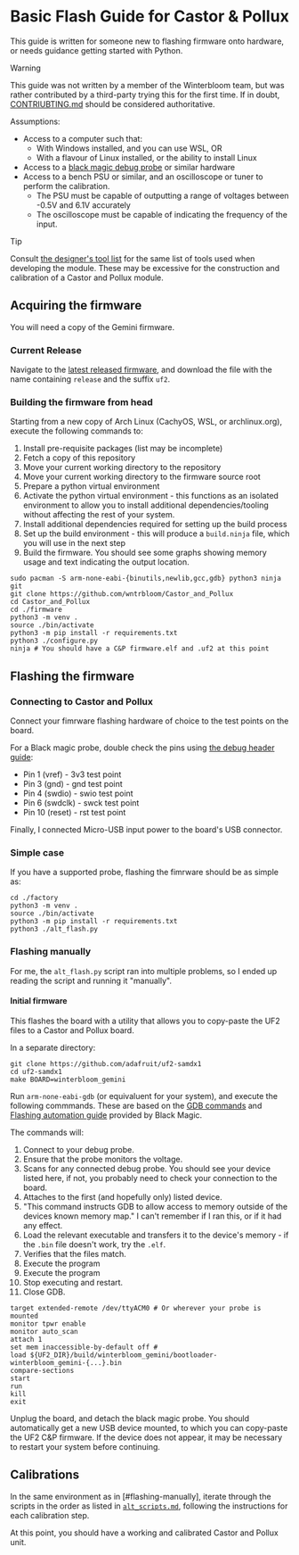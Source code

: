 # Basic Flash Guide for Castor & Pollux

This guide is written for someone new to flashing firmware onto hardware, or
needs guidance getting started with Python.

> [!WARNING]
> This guide was not written by a member of the Winterbloom team, but
> was rather contributed by a third-party trying this for the first time. If in
> doubt, [CONTRIUBTING.md](./CONTRIBUTING.md) should be considered
> authoritative.

Assumptions:
  * Access to a computer such that:
    * With Windows installed, and you can use WSL, OR
    * With a flavour of Linux installed, or the ability to install Linux
  * Access to a [black magic debug probe](https://black-magic.org/index.html)
    or similar hardware
  * Access to a bench PSU or similar, and an oscilloscope or tuner to perform
    the calibration.
      * The PSU must be capable of outputting a range of voltages between -0.5V
        and 6.1V accurately
      * The oscilloscope must be capable of indicating the frequency of the
        input.

> [!TIP]
> Consult [the designer's tool list](https://thea.codes/tools.html#testing) for
> the same list of tools used when developing the module. These may be excessive
> for the construction and calibration of a Castor and Pollux module.


## Acquiring the firmware

You will need a copy of the Gemini firmware.

### Current Release

Navigate to the [latest released
firmware](https://github.com/wntrblm/Castor_and_Pollux/releases/latest), and
download the file with the name containing `release` and the suffix `uf2`.

### Building the firmware from head

Starting from a new copy of Arch Linux (CachyOS, WSL, or archlinux.org),
execute the following commands to:

1. Install pre-requisite packages (list may be incomplete)
2. Fetch a copy of this repository
3. Move your current working directory to the repository
4. Move your current working directory to the firmware source root
5. Prepare a python virtual environment
6. Activate the python virtual environment - this functions as an isolated
environment to allow you to install additional dependencies/tooling without
affecting the rest of your system.
7. Install additional dependencies required for setting up the build process
8. Set up the build environment - this will produce a `build.ninja` file, which
you will use in the next step
9. Build the firmware. You should see some graphs showing memory usage and text
indicating the output location.

```
sudo pacman -S arm-none-eabi-{binutils,newlib,gcc,gdb} python3 ninja git
git clone https://github.com/wntrbloom/Castor_and_Pollux
cd Castor_and_Pollux
cd ./firmware
python3 -m venv .
source ./bin/activate
python3 -m pip install -r requirements.txt
python3 ./configure.py
ninja # You should have a C&P firmware.elf and .uf2 at this point
```

## Flashing the firmware

### Connecting to Castor and Pollux

Connect your fimrware flashing hardware of choice to the test points on the
board.

For a Black magic probe, double check the pins using [the debug header
guide](https://black-magic.org/knowledge/pinouts.html#black-magic-debug-unified-connector-bmdu):
  * Pin 1 (vref) - 3v3 test point
  * Pin 3 (gnd) - gnd test point
  * Pin 4 (swdio) - swio test point
  * Pin 6 (swdclk) - swck test point
  * Pin 10 (reset) - rst test point

Finally, I connected Micro-USB input power to the board's USB connector.

### Simple case

If you have a supported probe, flashing the fimrware should be as simple as:

```
cd ./factory
python3 -m venv .
source ./bin/activate
python3 -m pip install -r requirements.txt
python3 ./alt_flash.py
```

### Flashing manually

For me, the `alt_flash.py` script ran into multiple problems, so I ended up
reading the script and running it "manually".

#### Initial firmware

This flashes the board with a utility that allows you to copy-paste the UF2
files to a Castor and Pollux board.

In a separate directory:

```
git clone https://github.com/adafruit/uf2-samdx1
cd uf2-samdx1
make BOARD=winterbloom_gemini
```

Run `arm-none-eabi-gdb` (or equivaluent for your system), and execute the
following commmands. These are based on the [GDB
commands](https://black-magic.org/usage/gdb-commands.html) and [Flashing
automation guide](https://black-magic.org/usage/gdb-automation.html) provided
by Black Magic.

The commands will:

1. Connect to your debug probe.
2. Ensure that the probe monitors the voltage.
3. Scans for any connected debug probe. You should see your device listed here,
   if not, you probably need to check your connection to the board.
4. Attaches to the first (and hopefully only) listed device.
5. "This command instructs GDB to allow access to memory outside of the devices
   known memory map." I can't remember if I ran this, or if it had any effect.
6. Load the relevant executable and transfers it to the device's memory - if the
   `.bin` file doesn't work, try the `.elf`.
7. Verifies that the files match.
8. Execute the program
8. Execute the program
9. Stop executing and restart.
10. Close GDB.

```
target extended-remote /dev/ttyACM0 # Or wherever your probe is mounted
monitor tpwr enable
monitor auto_scan
attach 1
set mem inaccessible-by-default off # 
load ${UF2_DIR}/build/winterbloom_gemini/bootloader-winterbloom_gemini-{...}.bin
compare-sections
start
run
kill
exit
```

Unplug the board, and detach the black magic probe. You should automatically
get a new USB device mounted, to which you can copy-paste the UF2 C&P firmware.
If the device does not appear, it may be necessary to restart your system
before continuing.

## Calibrations

In the same environment as in [#flashing-manually], iterate through the scripts
in the order as listed in [`alt_scripts.md`](./factory/alt_scripts.md),
following the instructions for each calibration step.

At this point, you should have a working and calibrated Castor and Pollux unit.

